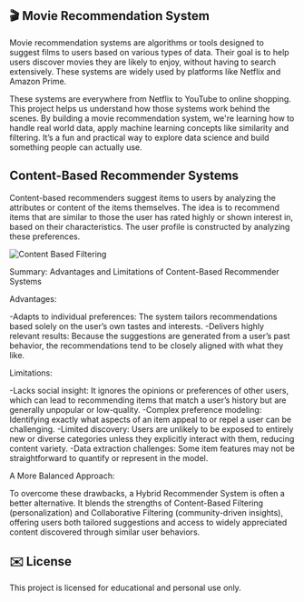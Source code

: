 🎬 Movie Recommendation System
------------------------------
Movie recommendation systems are algorithms or tools designed to suggest films to users based on various types of data. Their goal is to help users discover movies they are likely to enjoy, without having to search extensively. These systems are widely used by platforms like Netflix and Amazon Prime.

These systems are everywhere from Netflix to YouTube to online shopping. This project helps us understand how those systems work behind the scenes. By building a movie recommendation system, we're learning how to handle real world data, apply machine learning concepts like similarity and filtering. It’s a fun and practical way to explore data science and build something people can actually use.

Content-Based Recommender Systems
------------------------------
Content-based recommenders suggest items to users by analyzing the attributes or content of the items themselves. The idea is to recommend items that are similar to those the user has rated highly or shown interest in, based on their characteristics. The user profile is constructed by analyzing these preferences.


  ![Content Based Filtering ](https://github.com/user-attachments/assets/a0261666-9d95-440f-b0bb-a43a9ea04e57)

Summary: Advantages and Limitations of Content-Based Recommender Systems

Advantages:

-Adapts to individual preferences: The system tailors recommendations based solely on the user’s own tastes and interests.
-Delivers highly relevant results: Because the suggestions are generated from a user’s past behavior, the recommendations tend to be closely aligned with what they like.

Limitations:

-Lacks social insight: It ignores the opinions or preferences of other users, which can lead to recommending items that match a user’s history but are generally unpopular or low-quality.
-Complex preference modeling: Identifying exactly what aspects of an item appeal to or repel a user can be challenging.
-Limited discovery: Users are unlikely to be exposed to entirely new or diverse categories unless they explicitly interact with them, reducing content variety.
-Data extraction challenges: Some item features may not be straightforward to quantify or represent in the model.

A More Balanced Approach:

To overcome these drawbacks, a Hybrid Recommender System is often a better alternative. It blends the strengths of Content-Based Filtering (personalization) and Collaborative Filtering (community-driven insights), offering users both tailored suggestions and access to widely appreciated content discovered through similar user behaviors.

✉️ License
----------
This project is licensed for educational and personal use only.


